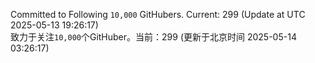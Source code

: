 Committed to Following `10,000` GitHubers. Current: <!-- FOLLOWING_COUNT -->299<!-- FOLLOWING_COUNT --> (Update at UTC <!-- LAST_UPDATED -->2025-05-13 19:26:17<!-- LAST_UPDATED -->)<br>
致力于关注`10,000`个GitHuber。当前：<!-- FOLLOWING_COUNT -->299<!-- FOLLOWING_COUNT --> (更新于北京时间 <!-- LAST_UPDATED_CST -->2025-05-14 03:26:17<!-- LAST_UPDATED_CST -->)
